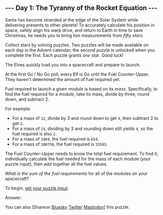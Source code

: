 \--- Day 1: The Tyranny of the Rocket Equation ---
----------

Santa has become stranded at the edge of the Solar System while delivering presents to other planets! To accurately calculate his position in space, safely align his warp drive, and return to Earth in time to save Christmas, he needs you to bring him measurements from *fifty stars*.

Collect stars by solving puzzles. Two puzzles will be made available on each day in the Advent calendar; the second puzzle is unlocked when you complete the first. Each puzzle grants *one star*. Good luck!

The Elves quickly load you into a spacecraft and prepare to launch.

At the first Go / No Go poll, every Elf is Go until the Fuel Counter-Upper. They haven't determined the amount of fuel required yet.

Fuel required to launch a given *module* is based on its *mass*. Specifically, to find the fuel required for a module, take its mass, divide by three, round down, and subtract 2.

For example:

* For a mass of `12`, divide by 3 and round down to get `4`, then subtract 2 to get `2`.
* For a mass of `14`, dividing by 3 and rounding down still yields `4`, so the fuel required is also `2`.
* For a mass of `1969`, the fuel required is `654`.
* For a mass of `100756`, the fuel required is `33583`.

The Fuel Counter-Upper needs to know the total fuel requirement. To find it, individually calculate the fuel needed for the mass of each module (your puzzle input), then add together all the fuel values.

*What is the sum of the fuel requirements* for all of the modules on your spacecraft?

To begin, [get your puzzle input](1/input).

Answer:

You can also [Shareon [Bluesky](https://bsky.app/intent/compose?text=%22The+Tyranny+of+the+Rocket+Equation%22+%2D+Day+1+%2D+Advent+of+Code+2019+%23AdventOfCode+https%3A%2F%2Fadventofcode%2Ecom%2F2019%2Fday%2F1) [Twitter](https://twitter.com/intent/tweet?text=%22The+Tyranny+of+the+Rocket+Equation%22+%2D+Day+1+%2D+Advent+of+Code+2019&url=https%3A%2F%2Fadventofcode%2Ecom%2F2019%2Fday%2F1&related=ericwastl&hashtags=AdventOfCode) [Mastodon](javascript:void(0);)] this puzzle.